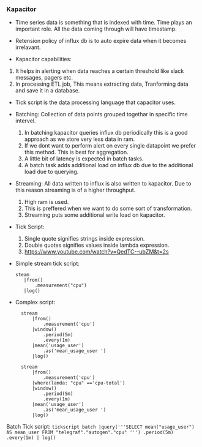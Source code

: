 ### Kapacitor

* Time series data is something that is indexed with time. Time plays an important role. All the data coming through will have timestamp.

* Retension policy of influx db is to auto expire data when it becomes irrelavant.

* Kapacitor capabilities:
 1. It helps in alerting when data reaches a certain threshold like slack messages, pagers etc.
 1. In processing ETL job, This means extracting data, Tranforming data and save it in a database.

* Tick script is the data processing language that capacitor uses.

* Batching: Collection of data points grouped togethar in specific time intervel.
  1. In batching kapacitor queries influx db periodically this is a good approach as we store very less data in ram. 
  1. If we dont want to perform alert on every single datapoint we prefer this method. This is best for aggregation.
  1. A little bit of latency is expected in batch tasks.
  1. A batch task adds additional load on influx db due to the additional load due to querying.
  
* Streaming: All data written to influx is also written to kapacitor. Due to this reason streaming is of a higher throughput.
  1. High ram is used. 
  1. This is preffered when we want to do some sort of transformation.
  1. Streaming puts some additional write load on kapacitor.

* Tick Script:
    1. Single quote signifies strings inside expression.
    1. Double quotes signifies values inside lambda expression.
    1. https://www.youtube.com/watch?v=QedTC--ubZM&t=2s
    
* Simple stream tick script:
     ```tickscript
    steam
        |from()
            .measurement("cpu")
        |log()
    ```
* Complex script:
    ```tickscript
      stream
          |from()
              .measurement('cpu')
          |window()
              .period(5m)
              .every(1m)
          |mean('usage_user')
              .as('mean_usage_user ')
          |log()
    ```
    ```tickscript
      stream
          |from()
              .measurement('cpu')
          |where(lamda: "cpu" =='cpu-total')
          |window()
              .period(5m)
              .every(1m)
          |mean('usage_user')
              .as('mean_usage_user ')
          |log()
    ```
Batch Tick script:
    ```tickscript
        batch
            |query('''SELECT mean("usage_user") AS mean_user FROM "telegraf"."autogen"."cpu" ''')
            .period(5m)
            .every(1m)
            | log()
    ```